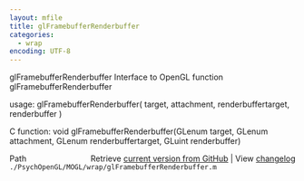 ```yaml
---
layout: mfile
title: glFramebufferRenderbuffer
categories:
  - wrap
encoding: UTF-8
---
```


glFramebufferRenderbuffer  Interface to OpenGL function glFramebufferRenderbuffer

usage:  glFramebufferRenderbuffer\( target, attachment, renderbuffertarget, renderbuffer \)

C function:  void glFramebufferRenderbuffer\(GLenum target, GLenum attachment, GLenum renderbuffertarget, GLuint renderbuffer\)


<div class="code_header" style="text-align:right;">
  <span style="float:left;">Path&nbsp;&nbsp;</span> <span class="counter">Retrieve <a href=
  "https://raw.github.com/Psychtoolbox-3/Psychtoolbox-3/beta/./PsychOpenGL/MOGL/wrap/glFramebufferRenderbuffer.m">current version from GitHub</a> | View <a href=
  "https://github.com/Psychtoolbox-3/Psychtoolbox-3/commits/beta/./PsychOpenGL/MOGL/wrap/glFramebufferRenderbuffer.m">changelog</a></span>
</div>
<div class="code">
  <code>./PsychOpenGL/MOGL/wrap/glFramebufferRenderbuffer.m</code>
</div>

